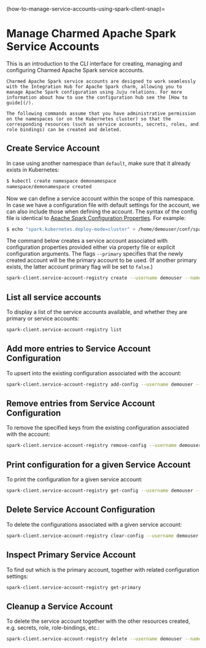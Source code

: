 (how-to-manage-service-accounts-using-spark-client-snap)=
# Manage Charmed Apache Spark Service Accounts

This is an introduction to the CLI interface for creating, managing and configuring Charmed Apache Spark service accounts. 

```{note}
Charmed Apache Spark service accounts are designed to work seamlessly with the Integration Hub for Apache Spark charm, allowing you to manage Apache Spark configuration using Juju relations. For more information about how to use the configuration hub see the [How to guide](/).
```

```{caution}
The following commands assume that you have administrative permission on the namespaces (or on the Kubernetes cluster) so that the corresponding resources (such as service accounts, secrets, roles, and role bindings) can be created and deleted. 
```

## Create Service Account

In case using another namespace than `default`, make sure that it already exists in Kubernetes:

```bash
$ kubectl create namespace demonamespace
namespace/demonamespace created
```

Now we can define a service account within the scope of this namespace. In case we have a configuration file with default settings for the account, we can also include those when defining the account. The syntax of the config file is identical to [Apache Spark Configuration Properties](https://spark.apache.org/docs/latest/configuration.html#available-properties). For example:

```bash
$ echo "spark.kubernetes.deploy-mode=cluster" > /home/demouser/conf/spark-overrides.conf
```

The command below creates a service account associated with configuration properties provided either via property file or explicit 
configuration arguments.  The flags `--primary` specifies that the newly created account will be the primary account to 
be used. (If another primary exists, the latter account primary flag will be set to `false`.)

```bash
spark-client.service-account-registry create --username demouser --namespace demonamespace  --primary --properties-file /home/demouser/conf/spark-overrides.conf  --conf spark.app.name=demo-spark-app-overrides
```

## List all service accounts

To display a list of the service accounts available, and whether they are primary or service accounts:

```bash
spark-client.service-account-registry list
```

## Add more entries to Service Account Configuration

To upsert into the existing configuration associated with the account:

```bash
spark-client.service-account-registry add-config --username demouser --namespace demonamespace  --properties-file /home/demouser/conf/spark-overrides.conf  --conf spark.app.name=demo-spark-app-overrides
```

## Remove entries from Service Account Configuration

To remove the specified keys from the existing configuration associated with the account:

```bash
spark-client.service-account-registry remove-config --username demouser --namespace demonamespace  --conf conf.key1.to.remove --conf conf.key2.to.remove
```

## Print configuration for a given Service Account

To print the configuration for a given service account:

```bash
spark-client.service-account-registry get-config --username demouser --namespace demonamespace 
```

## Delete Service Account Configuration

To delete the configurations associated with a given service account:

```bash
spark-client.service-account-registry clear-config --username demouser --namespace demonamespace 
```

## Inspect Primary Service Account

To find out which is the primary account, together with related configuration settings:

```bash
spark-client.service-account-registry get-primary
```

## Cleanup a Service Account

To delete the service account together with the other resources created, e.g. secrets, role, role-bindings, etc.:

```bash
spark-client.service-account-registry delete --username demouser --namespace demonamespace 
```

